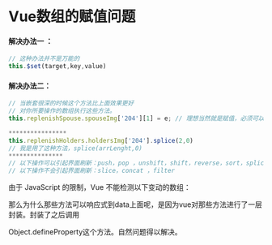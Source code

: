 # Vue数组的赋值问题

#### 解决办法一 ：

```js
// 这种办法并不是万能的
this.$set(target,key,value)
```

#### 解决办法二：

```js
// 当嵌套很深的时候这个方法比上面效果更好
// 对你所要操作的数组执行这些方法。
this.replenishSpouse.spouseImg['204'][1] = e; // 理想当然就是赋值，必须可以的呀。出现的问题是不能马上赋值，需要你在页面上进行其他操作之后才能赋值，别想歪，不是异步问题。

****************
this.replenishHolders.holdersImg['204'].splice(2,0) 
// 我是用了这种方法，splice(arrLenght,0) 
***************
// 以下操作可以引起界面刷新：push，pop ，unshift，shift，reverse，sort，splice
// 以下操作不会引起界面刷新：slice，concat ，filter
```

由于 JavaScript 的限制，Vue 不能检测以下变动的数组：

那么为什么那些方法可以响应式到data上面呢，是因为vue对那些方法进行了一层封装。封装了之后调用

Object.defineProperty这个方法。自然问题得以解决。



